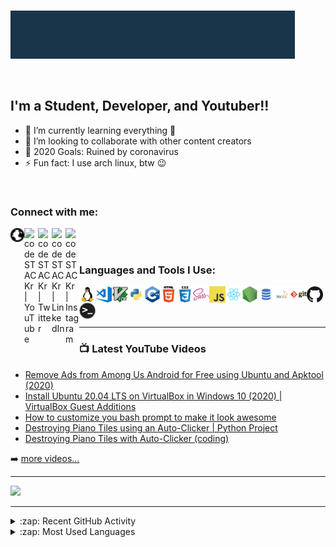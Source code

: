 <br />

![Screedbot Gif](res/screedbot.gif)

<br />

## I'm a Student, Developer, and Youtuber!!

- 🌱 I’m currently learning everything 🤣
- 👯 I’m looking to collaborate with other content creators
- 🥅 2020 Goals: Ruined by coronavirus
- ⚡ Fun fact: I use arch linux, btw 😉

<br />

### Connect with me:

[<img align="left" alt="codeSTACKr.com" width="22px" src="https://raw.githubusercontent.com/iconic/open-iconic/master/svg/globe.svg" />][website]
[<img align="left" alt="codeSTACKr | YouTube" width="22px" src="https://cdn.jsdelivr.net/npm/simple-icons@v3/icons/youtube.svg" />][youtube]
[<img align="left" alt="codeSTACKr | Twitter" width="22px" src="https://cdn.jsdelivr.net/npm/simple-icons@v3/icons/twitter.svg" />][twitter]
[<img align="left" alt="codeSTACKr | LinkedIn" width="22px" src="https://cdn.jsdelivr.net/npm/simple-icons@v3/icons/linkedin.svg" />][linkedin]
[<img align="left" alt="codeSTACKr | Instagram" width="22px" src="https://cdn.jsdelivr.net/npm/simple-icons@v3/icons/instagram.svg" />][instagram]

<br />
<br />

### Languages and Tools I Use:

[<img align="left" alt="Linux" width="26px" src="https://raw.githubusercontent.com/github/explore/80688e429a7d4ef2fca1e82350fe8e3517d3494d/topics/linux/linux.png" />][linux]
[<img align="left" alt="Visual Studio Code" width="26px" src="https://raw.githubusercontent.com/github/explore/80688e429a7d4ef2fca1e82350fe8e3517d3494d/topics/visual-studio-code/visual-studio-code.png" />][visual studio]
[<img align="left" alt="Vim" width="26px" src="https://raw.githubusercontent.com/github/explore/80688e429a7d4ef2fca1e82350fe8e3517d3494d/topics/vim/vim.png" />][vim]
[<img align="left" alt="Python" width="26px" src="https://raw.githubusercontent.com/github/explore/80688e429a7d4ef2fca1e82350fe8e3517d3494d/topics/python/python.png" />][python]
[<img align="left" alt="C++" width="26px" src="https://raw.githubusercontent.com/github/explore/80688e429a7d4ef2fca1e82350fe8e3517d3494d/topics/cpp/cpp.png" />][cpp]
[<img align="left" alt="HTML5" width="26px" src="https://raw.githubusercontent.com/github/explore/80688e429a7d4ef2fca1e82350fe8e3517d3494d/topics/html/html.png" />][html]
[<img align="left" alt="CSS3" width="26px" src="https://raw.githubusercontent.com/github/explore/80688e429a7d4ef2fca1e82350fe8e3517d3494d/topics/css/css.png" />][css]
[<img align="left" alt="Sass" width="26px" src="https://raw.githubusercontent.com/github/explore/80688e429a7d4ef2fca1e82350fe8e3517d3494d/topics/sass/sass.png" />][sass]
[<img align="left" alt="JavaScript" width="26px" src="https://raw.githubusercontent.com/github/explore/80688e429a7d4ef2fca1e82350fe8e3517d3494d/topics/javascript/javascript.png" />][javascript]
[<img align="left" alt="React" width="26px" src="https://raw.githubusercontent.com/github/explore/80688e429a7d4ef2fca1e82350fe8e3517d3494d/topics/react/react.png" />][react]
[<img align="left" alt="Node.js" width="26px" src="https://raw.githubusercontent.com/github/explore/80688e429a7d4ef2fca1e82350fe8e3517d3494d/topics/nodejs/nodejs.png" />][node]
[<img align="left" alt="SQL" width="26px" src="https://raw.githubusercontent.com/github/explore/80688e429a7d4ef2fca1e82350fe8e3517d3494d/topics/sql/sql.png" />][sql]
[<img align="left" alt="MySQL" width="26px" src="https://raw.githubusercontent.com/github/explore/80688e429a7d4ef2fca1e82350fe8e3517d3494d/topics/mysql/mysql.png" />][mysql]
[<img align="left" alt="Git" width="26px" src="https://raw.githubusercontent.com/github/explore/80688e429a7d4ef2fca1e82350fe8e3517d3494d/topics/git/git.png" />][git]
[<img align="left" alt="GitHub" width="26px" src="https://raw.githubusercontent.com/github/explore/78df643247d429f6cc873026c0622819ad797942/topics/github/github.png" />][github]
[<img align="left" alt="Terminal" width="26px" src="https://raw.githubusercontent.com/github/explore/80688e429a7d4ef2fca1e82350fe8e3517d3494d/topics/terminal/terminal.png" />][terminal]

<br />
<br />
<br />

---

### 📺 Latest YouTube Videos

<!-- YOUTUBE:START -->
- [Remove Ads from Among Us Android for Free using Ubuntu and Apktool (2020)](https://www.youtube.com/watch?v=CKLrlZKRahA)
- [Install Ubuntu 20.04 LTS on VirtualBox in Windows 10 (2020) | VirtualBox Guest Additions](https://www.youtube.com/watch?v=0nNb3xuvT3w)
- [How to customize you bash prompt to make it look awesome](https://www.youtube.com/watch?v=rgaGMc2rlYo)
- [Destroying Piano Tiles using an Auto-Clicker | Python Project](https://www.youtube.com/watch?v=JGOOMrSjXIo)
- [Destroying Piano Tiles with Auto-Clicker (coding)](https://www.youtube.com/watch?v=iE0jyzvxymw)
<!-- YOUTUBE:END -->

➡️ [more videos...](https://youtube.com/mccoders)

---
![](https://github-readme-stats.vercel.app/api?username=yash3001&count_private=true&theme=cobalt)

---

<details>
  <summary>:zap: Recent GitHub Activity</summary>
  
<!--START_SECTION:activity-->
1. 🗣 Commented on [#2](https://github.com/ISSA-NIE/ISSA-dynamic/issues/2) in [ISSA-NIE/ISSA-dynamic](https://github.com/ISSA-NIE/ISSA-dynamic)
2. 💪 Opened PR [#2](https://github.com/ISSA-NIE/ISSA-dynamic/pull/2) in [ISSA-NIE/ISSA-dynamic](https://github.com/ISSA-NIE/ISSA-dynamic)
3. 💪 Opened PR [#27](https://github.com/arverma007/TowardsDataEngineering/pull/27) in [arverma007/TowardsDataEngineering](https://github.com/arverma007/TowardsDataEngineering)
4. 💪 Opened PR [#5](https://github.com/rishabh-jain424/open-source-applications-or-tools/pull/5) in [rishabh-jain424/open-source-applications-or-tools](https://github.com/rishabh-jain424/open-source-applications-or-tools)
5. 💪 Opened PR [#9](https://github.com/darkmatter18/cheatsheet/pull/9) in [darkmatter18/cheatsheet](https://github.com/darkmatter18/cheatsheet)
<!--END_SECTION:activity-->

</details>

<details>
<summary>:zap: Most Used Languages</summary>
  <img align="left" alt="Yash's GitHub Stats" src="https://github-readme-stats.vercel.app/api/top-langs/?username=yash3001&langs_count=10" />
</details>

[website]: https://yash3001.github.io/mccoders
[twitter]: https://twitter.com/codeSTACKr
[youtube]: https://www.youtube.com/channel/UCxDr3Ju1Pcbku4Twg38B96w?sub_confirmation=1
[instagram]: https://www.instagram.com/ya_ch.sh/
[linkedin]: https://linkedin.com/

[linux]: https://www.archlinux.org/
[visual studio]: https://code.visualstudio.com/
[vim]: https://neovim.io/
[python]: https://www.python.org/
[cpp]: https://en.wikipedia.org/wiki/C%2B%2B
[html]: https://en.wikipedia.org/wiki/HTML
[css]: https://en.wikipedia.org/wiki/CSS
[sass]: https://en.wikipedia.org/wiki/Sass_(stylesheet_language)
[javascript]: https://en.wikipedia.org/wiki/JavaScript
[react]: https://reactjs.org/
[node]: https://nodejs.org/en/
[sql]: https://en.wikipedia.org/wiki/SQL
[mysql]: https://www.mysql.com/
[git]: https://git-scm.com/
[github]: https://github.com/
[terminal]: https://st.suckless.org/
